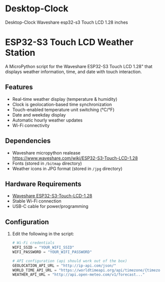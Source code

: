 # Desktop-Clock
Desktop-Clock Waveshare esp32-s3 Touch LCD 1.28 inches
# ESP32-S3 Touch LCD Weather Station

A MicroPython script for the Waveshare ESP32-S3 Touch LCD 1.28" that displays weather information, time, and date with touch interaction.

## Features
- Real-time weather display (temperature & humidity)
- Clock is geolocation-based time synchronization
- Touch-enabled temperature unit switching (°C/°F)
- Date and weekday display
- Automatic hourly weather updates
- Wi-Fi connectivity

## Dependencies
- Waveshare micropython realease https://www.waveshare.com/wiki/ESP32-S3-Touch-LCD-1.28
- Fonts (stored in `/bitmap` directory)
- Weather icons in JPG format (stored in `/jpg` directory)

## Hardware Requirements
- [Waveshare ESP32-S3-Touch-LCD-1.28](https://www.waveshare.com/wiki/ESP32-S3-Touch-LCD-1.28)
- Stable Wi-Fi connection
- USB-C cable for power/programming

## Configuration
1. Edit the following in the script:
   ```python
   # Wi-Fi credentials
   WIFI_SSID = "YOUR_WIFI_SSID"
   WIFI_PASSWORD = "YOUR_WIFI_PASSWORD"
   
   # API configuration (api should work out of the box)
   GEOLOCATION_API_URL = "http://ip-api.com/json/"
   WORLD_TIME_API_URL = "https://worldtimeapi.org/api/timezone/{timezone}"
   WEATHER_API_URL = "http://api.open-meteo.com/v1/forecast..."

